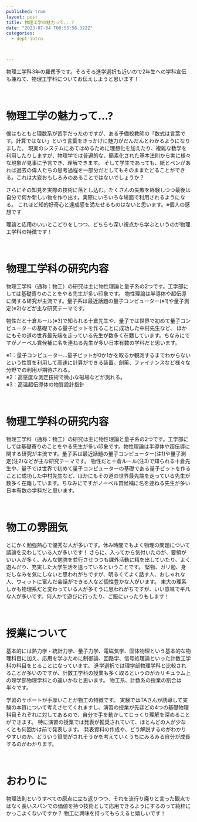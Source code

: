 ```yaml
---
published: true
layout: post
title: 物理工学の魅力って...?
date: "2023-07-04 T00:55:56.322Z"
categories:
  - dept-intro



---
```

物理工学科3年の羅偲予です。そろそろ進学選択も近いので2年生への学科宣伝も兼ねて、物理工学科についてお伝えしようと思います！

<br>

# 物理工学の魅力って...?
僕はもともと理数系が苦手だったのですが、ある予備校教師の「数式は言葉です。計算ではない」という言葉をきっかけに魅力がだんだんとわかるようになりました。
現実のシステムにあてはめるために理想化を加えたり、複雑な数学を利用したりしますが、物理学では普遍的な、簡素化された基本法則から実に様々な現象が見事に予言でき、理解できます。
そして学生であっても、紙とペンがあれば過去の偉人たちの思考過程を一部分だとしてもそのままたどることができる。これは大変おもしろみのあることではないでしょうか？

さらにその知見を実際の技術に落とし込む。たくさんの失敗を経験しつつ最後は自分で何か新しい物を作り出す。実際にいろいろな場面で利用されるようになる。
これほど知的好奇心と達成感を満たせるものはないと思います。※個人の感想です 

理論と応用のいいとこどりをしつつ、どちらも深い視点から学ぶというのが物理工学科の特徴です！

<br>

# 物理工学科の研究内容
物理工学科（通称：物工）の研究は主に物性理論と量子系の2つです。​工学部にしては基礎寄りのことをやる先生が多い印象です。
物性理論は半導体や超伝導に関する研究が主流です。量子系は最近話題の量子コンピューター(※1)や量子測定(※2)などが主な研究テーマです。

物性だと十倉ルール(※3)で知られる十倉先生や、量子では世界で初めて量子コンピューターの基礎である量子ビットを作ることに成功した中村先生など、
ほかにもその道の世界最先端を走っている先生が数多く在籍しています。ちなみにですがノーベル賞候補に名を連ねる先生が多い日本有数の学科だと思います。

※1：量子コンピューター​…​量子ビットが0か1かを取るか観測するまでわからないという性質を利用して高速に計算ができる装置。創薬、ファイナンスなど様々な分野での利用が期待される。
<br>
※2：高感度な測定技術で微小な磁場などが測れる。
<br>
※3：高温超伝導体の物質設計指針

<br>

# 物理工学科の研究内容
物理工学科（通称：物工）の研究は主に物性理論と量子系の2つです。​工学部にしては基礎寄りのことをやる先生が多い印象です。物性理論は半導体や超伝導に関する研究が主流です。量子系は最近話題の量子コンピューター(注1)や量子測定(注2)などが主な研究テーマです。
物性だと十倉ルール(注3)で知られる十倉先生や、量子では世界で初めて量子コンピューターの基礎である量子ビットを作ることに成功した中村先生など、ほかにもその道の世界最先端を走っている先生が数多く在籍しています。ちなみにですがノーベル賞候補に名を連ねる先生が多い日本有数の学科だと思います。

<br>

# 物工の雰囲気
とにかく勉強熱心で優秀な人が多いです。休み時間でもよく物理の問題について議論を交わしている人が多いです！
さらに、入ってから気付いたのが、要領がいい人が多く、みんな勉強を並行させつつも課外活動に精を出していたり、よく遊んだり、充実した大学生活を送っているということです。
堅物、ガリ勉、身だしなみを気にしないと思われがちですが、明るくてよく話す人、おしゃれな人、ウィットに富んだ会話ができる人など個性豊かな人がいます。
東大の理系しかも物理系だと変わっている人が多そうに思われがちですが、いい意味で平凡な人が多いです。何人かで遊びに行ったり、ご飯にいったりもします！

<br>

# 授業について
基本的には熱力学・統計力学、量子力学、電磁気学、固体物理という基本的な物理科目に加え、応用を学ぶために制御論、回路学、信号処理論といった計数工学科の科目をとることになっています。
進学選択では理学部物理学科と比較されることが多いのですが、計数工学科の授業も多く取るというのがカリキュラム上の理学部物理学科との違いかなと思います。
物工系、計数系の授業の割合は半々です。

学習のサポートが手厚いことが物工の特徴です。
実験ではTAさんが誘導して実験の本質について考えさせてくれますし、演習の授業が先ほどの4つの基礎物理科目それぞれに対してあるので、自分で手を動かしてじっくり理解を深めることができます。
特に演習の授業では発表が推奨されていて、ほとんどの人が少なくとも何回かは前で発表します。
発表資料の作成や、どう解説するのがわかりやすいのか、どういう質問がされそうかを考えていくうちにみるみる自分が成長するのがわかります。

<br>

# おわりに
物理法則というすべての原点に立ち返りつつ、それを流行り廃りと言った観点ではなく長いスパンでの価値を持つ技術として応用できるようにするのって純粋にかっこよくないですか？
物工に興味を持ってもらえると嬉しいです！
